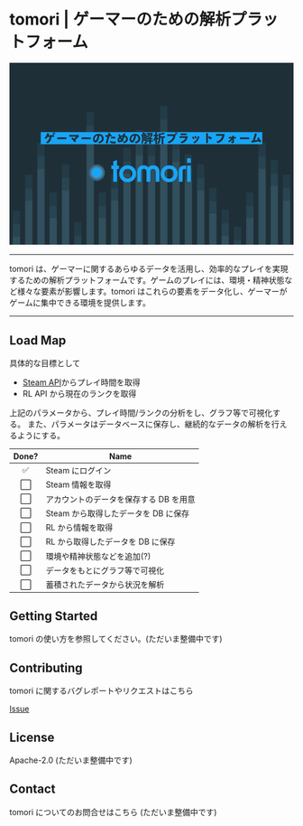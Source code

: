 # tomori | ゲーマーのための解析プラットフォーム

![Key Visual Image](./static/tomori-keyvisual.png?raw=true)

---

tomori は、ゲーマーに関するあらゆるデータを活用し、効率的なプレイを実現するための解析プラットフォームです。ゲームのプレイには、環境・精神状態など様々な要素が影響します。tomori はこれらの要素をデータ化し、ゲーマーがゲームに集中できる環境を提供します。

---

## Load Map

具体的な目標として

- [Steam API](https://steamcommunity.com/dev)からプレイ時間を取得
- RL API から現在のランクを取得

上記のパラメータから、プレイ時間/ランクの分析をし、グラフ等で可視化する。
また、パラメータはデータベースに保存し、継続的なデータの解析を行えるようにする。

| Done? | Name                                   |
| :---: | -------------------------------------- |
|  ✅   | Steam にログイン                       |
|  ⬜️  | Steam 情報を取得                       |
|  ⬜️  | アカウントのデータを保存する DB を用意 |
|  ⬜️  | Steam から取得したデータを DB に保存   |
|  ⬜️  | RL から情報を取得                      |
|  ⬜️  | RL から取得したデータを DB に保存      |
|  ⬜️  | 環境や精神状態などを追加(?)            |
|  ⬜️  | データをもとにグラフ等で可視化         |
|  ⬜️  | 蓄積されたデータから状況を解析         |

## Getting Started

tomori の使い方を参照してください。(ただいま整備中です)

## Contributing

tomori に関するバグレポートやリクエストはこちら

[Issue](https://github.com/karuhi/tomori/issues/new)

## License

Apache-2.0 (ただいま整備中です)

## Contact

tomori についてのお問合せはこちら (ただいま整備中です)
